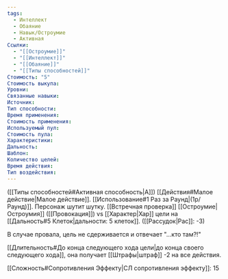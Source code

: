 ```yaml
---
tags:
  - Интеллект
  - Обаяние
  - Навык/Остроумие
  - Активная
Ссылки:
  - "[[Остроумие]]"
  - "[[Интеллект]]"
  - "[[Обаяние]]"
  - "[[Типы способностей]]"
Стоимость: "5"
Стоимость выкупа:
Уровни:
Связанные навыки:
Источник:
Тип способности:
Время применения:
Стоимость применения:
Используемый пул:
Стоимость пула:
Характеристики:
Дальность:
Шаблон:
Количество целей:
Время действия:
Тип воздействия:
---
```

([[Типы способностей#Активная способность|А]]) [[Действия#Малое действие|Малое действие]]. [[Использование#1 Раз за Раунд|(1р/Раунд)]]. Персонаж шутит шутку. [[Встречная проверка]] [[Остроумие|Остроумия]] ([[Провокация]]) vs [[Характер|Хар]] цели на [[Дальность#5 Клеток|дальности: 5 клеток]]. ([[Рассудок|Рас]]: -3)

В случае провала, цель не сдерживается и отвечает "...кто там?!"

[[Длительность#До конца следующего хода цели|до конца своего следующего хода]], она получает [[Штрафы|штраф]] -2 на все действия. 

[[Сложность#Cопротивления Эффекту|СЛ сопротивления эффекту]]: 15